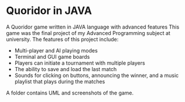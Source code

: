# Quoridor in JAVA
A Quoridor game written in JAVA language with advanced features
This game was the final project of my Advanced Programming subject at university.
The features of this project include:
- Multi-player and AI playing modes
- Terminal and GUI game boards
- Players can initiate a tournament with multiple players
- The ability to save and load the last match
- Sounds for clicking on buttons, announcing the winner, and a music playlist that plays during the matches

A folder contains UML and screenshots of the game.
